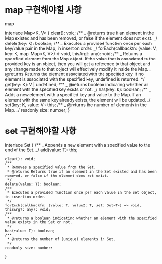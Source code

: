 # map 구현해야힐 사항

map

interface Map<K, V> {
clear(): void;
/**
_ @returns true if an element in the Map existed and has been removed, or false if the element does not exist.
_/
delete(key: K): boolean;
/**
_ Executes a provided function once per each key/value pair in the Map, in insertion order.
_/
forEach(callbackfn: (value: V, key: K, map: Map<K, V>) => void, thisArg?: any): void;
/**
_ Returns a specified element from the Map object. If the value that is associated to the provided key is an object, then you will get a reference to that object and any change made to that object will effectively modify it inside the Map.
_ @returns Returns the element associated with the specified key. If no element is associated with the specified key, undefined is returned.
\*/
get(key: K): V | undefined;
/**
_ @returns boolean indicating whether an element with the specified key exists or not.
_/
has(key: K): boolean;
/**
_ Adds a new element with a specified key and value to the Map. If an element with the same key already exists, the element will be updated.
_/
set(key: K, value: V): this;
/**
_ @returns the number of elements in the Map.
_/
readonly size: number;
}

# set 구현해야할 사항

interface Set<T> {
/\*\*
_ Appends a new element with a specified value to the end of the Set.
_/
add(value: T): this;

    clear(): void;
    /**
     * Removes a specified value from the Set.
     * @returns Returns true if an element in the Set existed and has been removed, or false if the element does not exist.
     */
    delete(value: T): boolean;
    /**
     * Executes a provided function once per each value in the Set object, in insertion order.
     */
    forEach(callbackfn: (value: T, value2: T, set: Set<T>) => void, thisArg?: any): void;
    /**
     * @returns a boolean indicating whether an element with the specified value exists in the Set or not.
     */
    has(value: T): boolean;
    /**
     * @returns the number of (unique) elements in Set.
     */
    readonly size: number;

}
